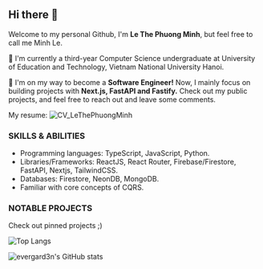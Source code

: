 ## Hi there 👋
Welcome to my personal Github, I'm **Le The Phuong Minh**, but feel free to call me Minh Le.

🔭 I'm currently a third-year Computer Science undergraduate at University of Education and Technology, Vietnam National University Hanoi.

🌱 I'm on my way to become a **Software Engineer!** Now, I mainly focus on building projects with **Next.js, FastAPI and Fastify.** Check out my public projects, and feel free to reach out and leave some comments. 

My resume: ![CV_LeThePhuongMinh](https://docs.google.com/document/d/1qL7XR2Ji86rKIN8V508pW-BmIIeScKtdocUpDOF6zZE/edit?tab=t.0)

### SKILLS & ABILITIES

- Programming languages: TypeScript, JavaScript, Python.
- Libraries/Frameworks: ReactJS, React Router, Firebase/Firestore, FastAPI, Nextjs, TailwindCSS.
- Databases: Firestore, NeonDB, MongoDB. 
- Familiar with core concepts of CQRS.

### NOTABLE PROJECTS
Check out pinned projects ;)

![Top Langs](https://github-readme-stats.vercel.app/api/top-langs/?username=evergard3n&layout=compact)

![evergard3n's GitHub stats](https://github-readme-stats.vercel.app/api?username=evergard3n&show_icons=true&theme=transparent&hide_rank=true)
<!--
**evergard3n/evergard3n** is a ✨ _special_ ✨ repository because its `README.md` (this file) appears on your GitHub profile.

Here are some ideas to get you started:

- 🔭 I’m currently working on ...
- 🌱 I’m currently learning ...
- 👯 I’m looking to collaborate on ...
- 🤔 I’m looking for help with ...
- 💬 Ask me about ...
- 📫 How to reach me: ...
- 😄 Pronouns: ...
- ⚡ Fun fact: ...
-->
